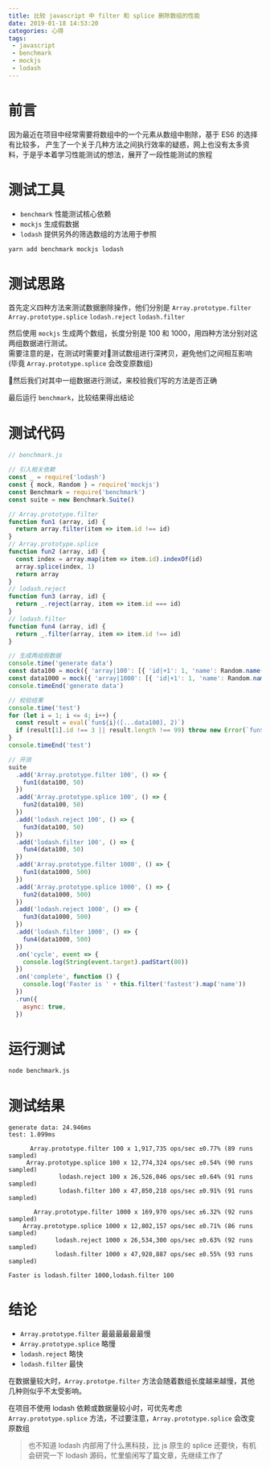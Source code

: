 ```yaml
---
title: 比较 javascript 中 filter 和 splice 删除数组的性能
date: 2019-01-18 14:53:20
categories: 心得
tags:
 - javascript
 - benchmark
 - mockjs
 - lodash
---
```


# 前言

因为最近在项目中经常需要将数组中的一个元素从数组中剔除，基于 ES6 的选择有比较多，
产生了一个关于几种方法之间执行效率的疑惑，网上也没有太多资料，于是乎本着学习性能测试的想法，展开了一段性能测试的旅程

# 测试工具

- `benchmark` 性能测试核心依赖
- `mockjs` 生成假数据
- `lodash` 提供另外的筛选数组的方法用于参照

``` bash
yarn add benchmark mockjs lodash
```

# 测试思路

首先定义四种方法来测试数据删除操作，他们分别是 `Array.prototype.filter` `Array.prototype.splice` `lodash.reject` `lodash.filter` 

然后使用 `mockjs` 生成两个数组，长度分别是 100 和 1000，用四种方法分别对这两组数据进行测试。  
需要注意的是，在测试时需要对测试数组进行深拷贝，避免他们之间相互影响(毕竟 `Array.prototype.splice` 会改变原数组)

然后我们对其中一组数据进行测试，来校验我们写的方法是否正确

最后运行 `benchmark`，比较结果得出结论

# 测试代码

``` js
// benchmark.js

// 引入相关依赖
const _ = require('lodash')
const { mock, Random } = require('mockjs')
const Benchmark = require('benchmark')
const suite = new Benchmark.Suite()

// Array.prototype.filter
function fun1 (array, id) {
  return array.filter(item => item.id !== id)
}
// Array.prototype.splice
function fun2 (array, id) {
  const index = array.map(item => item.id).indexOf(id)
  array.splice(index, 1)
  return array
}
// lodash.reject
function fun3 (array, id) {
  return _.reject(array, item => item.id === id)
}
// lodash.filter
function fun4 (array, id) {
  return _.filter(array, item => item.id !== id)
}

// 生成两组假数据
console.time('generate data')
const data100 = mock({ 'array|100': [{ 'id|+1': 1, 'name': Random.name(), 'content': Random.paragraph() }] }).array
const data1000 = mock({ 'array|1000': [{ 'id|+1': 1, 'name': Random.name(), 'content': Random.paragraph() }] }).array
console.timeEnd('generate data')

// 校验结果
console.time('test')
for (let i = 1; i <= 4; i++) {
  const result = eval(`fun${i}([...data100], 2)`)
  if (result[1].id !== 3 || result.length !== 99) throw new Error(`fun${i} test failed.`)
}
console.timeEnd('test')

// 开测
suite
  .add('Array.prototype.filter 100', () => {
    fun1(data100, 50)
  })
  .add('Array.prototype.splice 100', () => {
    fun2(data100, 50)
  })
  .add('lodash.reject 100', () => {
    fun3(data100, 50)
  })
  .add('lodash.filter 100', () => {
    fun4(data100, 50)
  })
  .add('Array.prototype.filter 1000', () => {
    fun1(data1000, 500)
  })
  .add('Array.prototype.splice 1000', () => {
    fun2(data1000, 500)
  })
  .add('lodash.reject 1000', () => {
    fun3(data1000, 500)
  })
  .add('lodash.filter 1000', () => {
    fun4(data1000, 500)
  })
  .on('cycle', event => {
    console.log(String(event.target).padStart(80))
  })
  .on('complete', function () {
    console.log('Faster is ' + this.filter('fastest').map('name'))
  })
  .run({
    async: true,
  })
```

# 运行测试

``` bash
node benchmark.js
```

# 测试结果

    generate data: 24.946ms
    test: 1.099ms
    
          Array.prototype.filter 100 x 1,917,735 ops/sec ±0.77% (89 runs sampled)
         Array.prototype.splice 100 x 12,774,324 ops/sec ±0.54% (90 runs sampled)
                  lodash.reject 100 x 26,526,046 ops/sec ±0.64% (91 runs sampled)
                  lodash.filter 100 x 47,850,218 ops/sec ±0.91% (91 runs sampled)

           Array.prototype.filter 1000 x 169,970 ops/sec ±6.32% (92 runs sampled)
        Array.prototype.splice 1000 x 12,802,157 ops/sec ±0.71% (86 runs sampled)
                 lodash.reject 1000 x 26,534,300 ops/sec ±0.63% (92 runs sampled)
                 lodash.filter 1000 x 47,920,887 ops/sec ±0.55% (93 runs sampled)

    Faster is lodash.filter 1000,lodash.filter 100

# 结论

- `Array.prototype.filter` 最最最最最最慢
- `Array.prototype.splice`  略慢
- `lodash.reject` 略快
- `lodash.filter` 最快

在数据量较大时，`Array.prototpe.filter` 方法会随着数组长度越来越慢，其他几种则似乎不太受影响。

在项目不使用 lodash 依赖或数据量较小时，可优先考虑 `Array.prototype.splice` 方法，不过要注意，`Array.prototype.splice` 会改变原数组

> 也不知道 lodash 内部用了什么黑科技，比 js 原生的 splice 还要快，有机会研究一下 lodash 源码，忙里偷闲写了篇文章，先继续工作了
